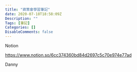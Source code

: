 ```yaml
---
title: "資策會學習筆記"
date: 2020-07-18T18:58:09Z
Description: ""
Tags: [筆記]
Categories: []
DisableComments: false
---
```


Notion

https://www.notion.so/6cc374360bd84d2697c5c70e974e77ad


Danny
